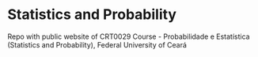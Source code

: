 # Statistics and Probability

Repo with public website of CRT0029 Course - Probabilidade e Estatística (Statistics and Probability), Federal University of Ceará
